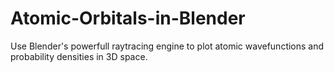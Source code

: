 # Atomic-Orbitals-in-Blender
Use Blender's powerfull raytracing engine to plot atomic wavefunctions and probability densities in 3D space.
